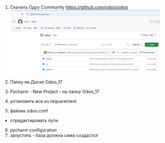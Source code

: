 1. Скачать Одуу
Community
https://github.com/odoo/odoo
![img.png](img.png)

2. Папку на Диске Odoo_17
3. Pycharm - New Project - на папку Odoo_17
4. установить все из requarement
5. файлик odoo.conf
- отредактировать пути 
6. pycharm configuration
7. запустить - база должна сама создастся